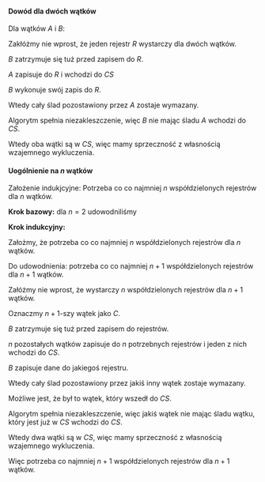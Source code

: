#### Dowód dla dwóch wątków

Dla wątków $A$ i $B$:

Zakłóżmy nie wprost, że jeden rejestr $R$ wystarczy dla dwóch wątków.

$B$ zatrzymuje się tuż przed zapisem do $R$.

$A$ zapisuje do $R$ i wchodzi do $CS$

$B$ wykonuje swój zapis do $R$.

Wtedy cały ślad pozostawiony przez $A$ zostaje wymazany.

Algorytm spełnia niezakleszczenie, więc $B$ nie mając śladu $A$ wchodzi do $CS$.

Wtedy oba wątki są w $CS$, więc mamy sprzeczność z własnością wzajemnego wykluczenia.

#### Uogólnienie na $n$ wątków

Założenie indukjcyjne: Potrzeba co co najmniej $n$ współdzielonych rejestrów dla $n$ wątków. 

**Krok bazowy:** dla $n = 2$ udowodniliśmy

**Krok indukcyjny:**

Założmy, że potrzeba co co najmniej $n$ współdzielonych rejestrów dla $n$ wątków.

Do udowodnienia: potrzeba co co najmniej $n + 1$ współdzielonych rejestrów dla $n + 1$ wątków.

Załóżmy nie wprost, że wystarczy $n$ współdzielonych rejestrów dla $n + 1$ wątków.

Oznaczmy $n + 1$-szy wątek jako $C$.

$B$ zatrzymuje się tuż przed zapisem do rejestrów.

$n$ pozostałych wątków zapisuje do $n$ potrzebnych rejestrów i jeden z nich wchodzi do $CS$.

$B$ zapisuje dane do jakiegoś rejestru.

Wtedy cały ślad pozostawiony przez jakiś inny wątek zostaje wymazany.

Możliwe jest, że był to wątek, który wszedł do $CS$.

Algorytm spełnia niezakleszczenie, więc jakiś wątek nie mając śladu wątku, który jest już w $CS$ wchodzi do $CS$.

Wtedy dwa wątki są w $CS$, więc mamy sprzeczność z własnością wzajemnego wykluczenia.

Więc potrzeba co najmniej $n + 1$ współdzielonych rejestrów dla $n + 1$ wątków.
